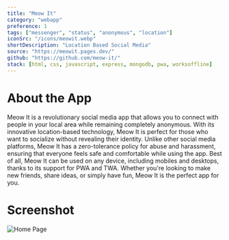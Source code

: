 ```yaml
---
title: "Meow It"
category: "webapp"
preference: 1
tags: ["messenger", "status", "anonymous", "location"]
iconSrc: "/icons/meowit.webp"
shortDescription: "Location Based Social Media"
source: "https://meowit.pages.dev/"
github: "https://github.com/meow-it/"
stack: [html, css, javascript, express, mongodb, pwa, worksoffline]
---
```


# About the App

Meow It is a revolutionary social media app that allows you to connect with people in your local area while remaining completely anonymous. With its innovative location-based technology, Meow It is perfect for those who want to socialize without revealing their identity. Unlike other social media platforms, Meow It has a zero-tolerance policy for abuse and harassment, ensuring that everyone feels safe and comfortable while using the app. Best of all, Meow It can be used on any device, including mobiles and desktops, thanks to its support for PWA and TWA. Whether you're looking to make new friends, share ideas, or simply have fun, Meow It is the perfect app for you.

# Screenshot

![Home Page](/screenshots/meow-it.webp)